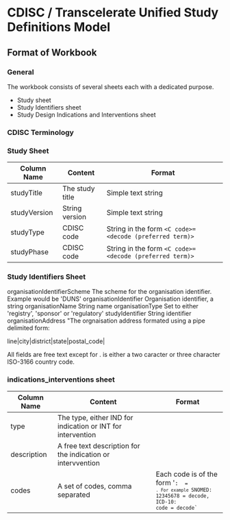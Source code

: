 # CDISC / Transcelerate Unified Study Definitions Model

## 

## Format of Workbook

### General

The workbook consists of several sheets each with a dedicated purpose.

- Study sheet
- Study Identifiers sheet
- Study Design Indications and Interventions sheet

### CDISC Terminology


### Study Sheet

| Column Name | Content | Format |
| --- | --- | --- |
| studyTitle | The study title | Simple text string |
| studyVersion | String version | Simple text string |
| studyType | CDISC code | String in the form `<C code>=<decode (preferred term)>` |
| studyPhase | CDISC code | String in the form `<C code>=<decode (preferred term)>` |
	
### Study Identifiers	Sheet
	
organisationIdentifierScheme	The scheme for the organisation identifier. Example would be 'DUNS'
organisationIdentifier	Organisation identifier, a string
organisationName	String name
organisationType	Set to either 'registry', 'sponsor' or 'regulatory'
studyIdentifier	String identifier
organisationAddress	"The orgnaisation address formated using a pipe delimited form:

line|city|district|state|postal_code|<country code>

All fields are free text except for <country code>. <country code> is either a two caracter or three character ISO-3166 country code.
	
### indications_interventions sheet
	
| Column Name | Content | Format |
| --- | --- | --- |
| type | The type, either IND for indication or INT for intervention ||
| description | A free text description for the indication or intervvention ||
| codes | A set of codes, comma separated | Each code is of the form '<code system>: <code> = <decode>`. For example `SNOMED: 12345678 = decode, ICD-10: code = decode` |	
	
	